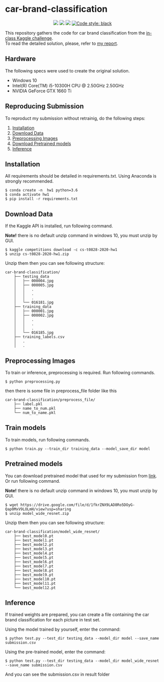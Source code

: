 # car-brand-classification
<p align="center">
    <a>
        <img src=https://img.shields.io/badge/python-3.6.12-green>
    </a>
    <a>
        <img src=https://img.shields.io/badge/pytorch-1.5.0-orange>
    </a>
    <a>
        <img src=https://img.shields.io/badge/Imgaug-0.4.0-red>
    </a>
    <a href="https://github.com/psf/black">
        <img alt="Code style: black" src="https://img.shields.io/badge/code%20style-black-000000.svg">
    </a>
</p>

This repository gathers the code for car brand classification from the [in-class Kaggle challenge](https://www.kaggle.com/c/cs-t0828-2020-hw1).  
To read the detailed solution, please, refer to [my report](https://github.com/purpleFar/car-brand-classification/blob/master/readme_file/HW1%20Report_0856735.pdf).

## Hardware
The following specs were used to create the original solution.
- Windows 10
- Intel(R) Core(TM) i5-10300H CPU @ 2.50GHz 2.50GHz
- NVIDIA GeForce GTX 1660 Ti

## Reproducing Submission
To reproduct my submission without retrainig, do the following steps:
1. [Installation](#installation)
2. [Download Data](#download-data)
3. [Preprocessing Images](#preprocessing-images)
4. [Download Pretrained models](#pretrained-models)
5. [Inference](#inference)

## Installation
All requirements should be detailed in requirements.txt. Using Anaconda is strongly recommended.
```bash=
$ conda create -n  hw1 python=3.6
$ conda activate hw1
$ pip install -r requirements.txt
```

## Download Data
If the Kaggle API is installed, run following command.

**Note!** there is no default unzip command in windows 10, you must unzip by GUI.
```bash=
$ kaggle competitions download -c cs-t0828-2020-hw1
$ unzip cs-t0828-2020-hw1.zip
```
Unzip them then you can see following structure:
```
car-brand-classification/
    ├── testing_data
    │   ├── 000004.jpg
    │   ├── 000005.jpg
    │   │   .
    │   │   .
    │   │   .
    │   └── 016181.jpg
    ├── training_data
    │   ├── 000001.jpg
    │   ├── 000002.jpg
    │   │   .
    │   │   .
    │   │   .
    │   └── 016185.jpg
    ├── training_labels.csv
    │   .
    │   .
```

## Preprocessing Images
To train or inference, preprocessing is required. Run following commands.
```bash=
$ python preprocessing.py
```
then there is some file in preprocess_file folder
like this
```
car-brand-classification/preprocess_file/
    ├── label.pkl
    ├── name_to_num.pkl
    └── num_to_name.pkl
```

## Train models
To train models, run following commands.
```bash=
$ python train.py --train_dir training_data --model_save_dir model
```

## Pretrained models
You can download pretrained model that used for my submission from [link](https://drive.google.com/file/d/1fkrZNX9LAD8Ro5DOyG-Qap0MxV9LOLmH/view?usp=sharing). Or run following command.

**Note!** there is no default unzip command in windows 10, you must unzip by GUI.
```bash=
$ wget https://drive.google.com/file/d/1fkrZNX9LAD8Ro5DOyG-Qap0MxV9LOLmH/view?usp=sharing
$ unzip model_wide_resnet.zip
```
Unzip them then you can see following structure:
```
car-brand-classification/model_wide_resnet/
    ├── best_model0.pt
    ├── best_model1.pt
    ├── best_model2.pt
    ├── best_model3.pt
    ├── best_model4.pt
    ├── best_model5.pt
    ├── best_model6.pt
    ├── best_model7.pt
    ├── best_model8.pt
    ├── best_model9.pt
    ├── best_model10.pt
    ├── best_model11.pt
    └── best_model12.pt
```

## Inference
If trained weights are prepared, you can create a file containing the car brand classification for each picture in test set.

Using the model trained by yourself, enter the command:
```bash=
$ python test.py --test_dir testing_data --model_dir model --save_name submission.csv
```
Using the pre-trained model, enter the command:
```bash=
$ python test.py --test_dir testing_data --model_dir model_wide_resnet --save_name submission.csv
```
And you can see the submission.csv in result folder